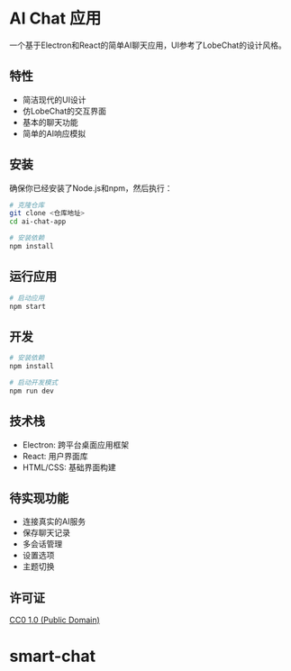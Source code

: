 # AI Chat 应用

一个基于Electron和React的简单AI聊天应用，UI参考了LobeChat的设计风格。

## 特性

- 简洁现代的UI设计
- 仿LobeChat的交互界面
- 基本的聊天功能
- 简单的AI响应模拟

## 安装

确保你已经安装了Node.js和npm，然后执行：

```bash
# 克隆仓库
git clone <仓库地址>
cd ai-chat-app

# 安装依赖
npm install
```

## 运行应用

```bash
# 启动应用
npm start
```

## 开发

```bash
# 安装依赖
npm install

# 启动开发模式
npm run dev
```

## 技术栈

- Electron: 跨平台桌面应用框架
- React: 用户界面库
- HTML/CSS: 基础界面构建

## 待实现功能

- 连接真实的AI服务
- 保存聊天记录
- 多会话管理
- 设置选项
- 主题切换

## 许可证

[CC0 1.0 (Public Domain)](LICENSE.md)
# smart-chat
